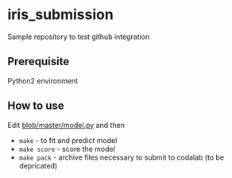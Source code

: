 # iris_submission
Sample repository to test github integration

## Prerequisite

Python2 environment

## How to use

Edit [blob/master/model.py](model.py) and then
- `make` - to fit and predict model
- `make score` - score the model
- `make pack` - archive files necessary to submit to codalab (to be depricated)
